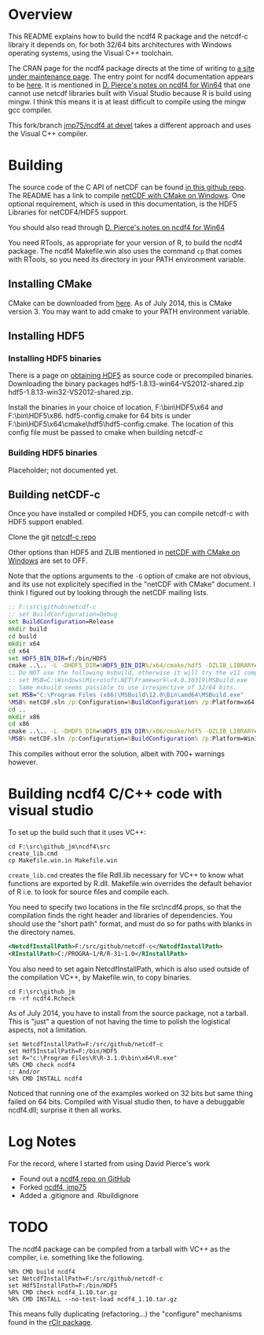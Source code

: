 # Overview

This README explains how to build the ncdf4 R package and the netcdf-c library it depends on, 
for both 32/64 bits architectures with Windows operating systems, using the Visual C++ toolchain. 

The CRAN page for the ncdf4 package directs at the time of writing to [a site under maintenance page](http://dwpierce.com/software). 
The entry point for ncdf4 documentation appears to be [here](http://cirrus.ucsd.edu/~pierce/ncdf/). 
It is mentioned in [D. Pierce's notes on ncdf4 for Win64](http://cirrus.ucsd.edu/~pierce/ncdf/how_to_build_on_windows.html) that 
one cannot use netcdf libraries built with Visual Studio because R is build using mingw. I think this means it is at least difficult 
to compile using the mingw gcc compiler. 

This fork/branch [jmp75/ncdf4 at devel](https://github.com/jmp75/ncdf4/tree/devel) takes a different approach and uses the Visual C++ compiler.

# Building

The source code of the C API of netCDF can be found [in this github repo](https://github.com/Unidata/netcdf-c). The README has a link to compile
[netCDF with CMake on Windows](http://www.unidata.ucar.edu/software/netcdf/docs/netCDF-CMake.html). One optional requirement, 
which is used in this documentation, is the HDF5 Libraries for netCDF4/HDF5 support. 

You should also read through [D. Pierce's notes on ncdf4 for Win64](http://cirrus.ucsd.edu/~pierce/ncdf/how_to_build_on_windows.html)

You need RTools, as appropriate for your version of R, to build the ncdf4 package. The ncdf4 Makefile.win also uses the command `cp` that comes 
with RTools, so you need its directory in your PATH environment variable.

## Installing CMake

CMake can be downloaded from [here](http://www.cmake.org/cmake/resources/software.html). As of July 2014, this is CMake version 3. 
You may want to add cmake to your PATH environment variable. 

## Installing HDF5

### Installing HDF5 binaries

There is a page on [obtaining HDF5](http://www.hdfgroup.org/HDF5/release/obtain5.html) as source code or precompiled binaries. 
Downloading the binary packages hdf5-1.8.13-win64-VS2012-shared.zip hdf5-1.8.13-win32-VS2012-shared.zip. 

Install the binaries in your choice of location, F:\bin\HDF5\x64 and F:\bin\HDF5\x86. hdf5-config.cmake for 64 bits is under 
F:\bin\HDF5\x64\cmake\hdf5\hdf5-config.cmake. The location of this config file must be passed to cmake when building netcdf-c

### Building HDF5 binaries

Placeholder; not documented yet.

## Building netCDF-c

Once you have installed or compiled HDF5, you can compile netcdf-c with HDF5 support enabled.

Clone the git [netcdf-c repo](https://github.com/Unidata/netcdf-c)

Other options than HDF5 and ZLIB mentioned in [netCDF with CMake on Windows](http://www.unidata.ucar.edu/software/netcdf/docs/netCDF-CMake.html) are set to OFF.

Note that the options arguments to the `-G` option of cmake are not obvious, and its use not explicitely specified in the "netCDF with CMake" document. 
I think I figured out by looking through the netCDF mailing lists.

```cmd
:: F:\src\github\netcdf-c
:: set BuildConfiguration=Debug
set BuildConfiguration=Release
mkdir build
cd build
mkdir x64
cd x64
set HDF5_BIN_DIR=f:/bin/HDF5
cmake ..\.. -L -DHDF5_DIR=%HDF5_BIN_DIR%/x64/cmake/hdf5 -DZLIB_LIBRARY=F:/bin/HDF5/x64/lib/zlib.lib  -DENABLE_DAP=OFF -DHDF5_HL_LIB=%HDF5_BIN_DIR%/x64/lib/hdf5_hl.lib -DHDF5_LIB=%HDF5_BIN_DIR%/x64/lib/hdf5.lib -DHDF5_INCLUDE_DIR=%HDF5_BIN_DIR%/x64/include/ -DZLIB_INCLUDE_DIR=%HDF5_BIN_DIR%/x64/include/ -G"Visual Studio 12 Win64" >  cmakeoutlog.txt 2>&1
:: Do NOT use the following msbuild, otherwise it will try the v11 compiler on v12 (VS2013) projects.
:: set MSB=C:\Windows\Microsoft.NET\Framework\v4.0.30319\MSBuild.exe
:: Same msbuild seems possible to use irrespective of 32/64 bits.
set MSB="C:\Program Files (x86)\MSBuild\12.0\Bin\amd64\MSBuild.exe"
%MSB% netCDF.sln /p:Configuration=%BuildConfiguration% /p:Platform=x64 > buildoutlog.txt 2>&1
cd ..
mkdir x86
cd x86
cmake ..\.. -L -DHDF5_DIR=%HDF5_BIN_DIR%/x86/cmake/hdf5 -DZLIB_LIBRARY=F:/bin/HDF5/x86/lib/zlib.lib  -DENABLE_DAP=OFF -DHDF5_HL_LIB=%HDF5_BIN_DIR%/x86/lib/hdf5_hl.lib -DHDF5_LIB=%HDF5_BIN_DIR%/x86/lib/hdf5.lib -DHDF5_INCLUDE_DIR=%HDF5_BIN_DIR%/x86/include/ -DZLIB_INCLUDE_DIR=%HDF5_BIN_DIR%/x86/include/ -G"Visual Studio 12" >  cmakeoutlog.txt 2>&1
%MSB% netCDF.sln /p:Configuration=%BuildConfiguration% /p:Platform=Win32 > buildoutlog.txt 2>&1
```

This compiles without error the solution, albeit with 700+ warnings however.


# Building ncdf4 C/C++ code with visual studio

To set up the build such that it uses VC++:

```
cd F:\src\github_jm\ncdf4\src
create_lib.cmd
cp Makefile.win.in Makefile.win
```

`create_lib.cmd` creates the file Rdll.lib necessary for VC++ to know what functions are exported by R.dll. Makefile.win overrides the 
default behavior of R i.e. to look for source files and compile each.

You need to specify two locations in the file src\ncdf4.props, so that the compilation finds the right header and libraries of dependencies. 
You should use the "short path" format, and must do so for paths with blanks in the directory names.

```xml
<NetcdfInstallPath>F:/src/github/netcdf-c</NetcdfInstallPath>
<RInstallPath>C:/PROGRA~1/R/R-31~1.0</RInstallPath>
```

You also need to set again NetcdfInstallPath, which is also used outside of the compilation VC++, by Makefile.win, to copy binaries.

```
cd F:\src\github_jm
rm -rf ncdf4.Rcheck
```

As of July 2014, you have to install from the source package, not a tarball. 
This is "just" a question of not having the time to polish the logistical aspects, not a limitation.

```
set NetcdfInstallPath=F:/src/github/netcdf-c
set Hdf5InstallPath=F:/bin/HDF5
set R="c:\Program Files\R\R-3.1.0\bin\x64\R.exe"
%R% CMD check ncdf4
:: And/or
%R% CMD INSTALL ncdf4
```

Noticed that running one of the examples worked on 32 bits but same thing failed on 64 bits. Compiled with Visual studio then, to have a debuggable ncdf4.dll; surprise it then all works.

# Log Notes

For the record, where I started from using David Pierce's work

- Found out a [ncdf4 repo on GitHub](https://github.com/cran/ncdf4)
- Forked [ncdf4, jmp75](https://github.com/jmp75/ncdf4)
- Added a .gitignore and .Rbuildignore

# TODO

The ncdf4 package can be compiled from a tarball with VC++ as the compiler, i.e. something like the following.

```
%R% CMD build ncdf4
set NetcdfInstallPath=F:/src/github/netcdf-c
set Hdf5InstallPath=F:/bin/HDF5
%R% CMD check ncdf4_1.10.tar.gz
%R% CMD INSTALL --no-test-load ncdf4_1.10.tar.gz
```

This means fully duplicating (refactoring...) the "configure" mechanisms found in the [rClr package](https://rclr.codeplex.com).

